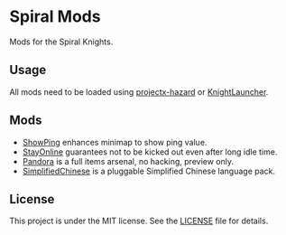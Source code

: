 # Spiral Mods

Mods for the Spiral Knights.

## Usage

All mods need to be loaded using [projectx-hazard](https://github.com/spiralstudio/projectx-hazard) or [KnightLauncher](https://github.com/lucasluqui/KnightLauncher).

## Mods

- [ShowPing](showping) enhances minimap to show ping value.
- [StayOnline](stayonline) guarantees not to be kicked out even after long idle time.
- [Pandora](pandora) is a full items arsenal, no hacking, preview only.
- [SimplifiedChinese](simplifiedchinese) is a pluggable Simplified Chinese language pack.

## License

This project is under the MIT license. See the [LICENSE](LICENSE) file for details.